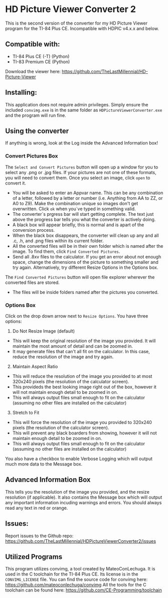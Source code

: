 # HD Picture Viewer Converter 2
This is the second version of the converter for my HD Picture Viewer program for the TI-84 Plus CE. Incompatible with HDPIC v4.x.x and below.

## Compatible with:
* TI-84 Plus CE (-T) (Python) 
* TI-83 Premium CE (Python) 

Download the viewer here: https://github.com/TheLastMillennial/HD-Picture-Viewer

## Installing:
This application does not require admin privileges. Simply ensure the included `convimg.exe` is in the same folder as `HDPictureViewerConverter.exe` and the program will run fine.

## Using the converter
If anything is wrong, look at the Log inside the Advanced Information box!

### Convert Pictures Box
The `Select and Convert Pictures` button will open up a window for you to select any .png or .jpg files. If your pictures are not one of these formats, you will need to convert them. Once you select an image, click `open` to convert it.
* You will be asked to enter an Appvar name. This can be any combination of a letter, followed by a letter or number (i.e. Anything from AA to ZZ, or A0 to Z9). Make the combination unique so images don't get overwritten. Click `ok` when you`ve typed in something valid.
* The converter`s prgress bar will start getting complete. The text just above the progress bar tells you what the converter is actively doing.
* A black box will appear briefly, this is normal and is apart of the conversion process. 
* When the black box disappears, the converter will clean up any and all .c, .h, and .png files within its current folder. 
* All the converted files will be in their own folder which is named after the image. To find them, click `Find Converted Pictures`.
* Send all .8xv files to the calculator. If you get an error about not enough space, change the dimensions of the picture to something smaller and try again. Alternatively, try different Resize Options in the Options box.

The `Find Converted Pictures` button will open file explorer wherever the converted files are stored. 
* The files will be inside folders named after the pictures you converted.

### Options Box
Click on the drop down arrow next to `Resize Options`. You have three options:
1. Do Not Resize Image (default)
  - This will keep the original resolution of the image you provided. It will maintain the most amount of detail and can be zoomed in.
  - It may generate files that can't all fit on the calculator. In this case, reduce the resolution of the image and try again.
2. Maintain Aspect Ratio
  - This will reduce the resolution of the image you provided to at most 320x240 pixels (the resolution of the calculator screen). 
  - This provideds the best looking image right out of the box, however it will not maintain enough detail to be zoomed in on.
  - This will always output files small enough to fit on the calculator (assuming no other files are installed on the calculator)
3. Stretch to Fit
  - This will force the resolution of the image you provided to 320x240 pixels (the resolution of the calculator screen). 
  - This will prevent any black boarders from showing, however it will not maintain enough detail to be zoomed in on.
  - This will always output files small enough to fit on the calculator (assuming no other files are installed on the calculator)

You also have a checkbox to enable Verbose Logging which will output much more data to the Message box.

## Advanced Information Box
This tells you the resolution of the image you provided, and the resize resolution (if applicable).
It also contains the Message box which will output any important information incuding warnings and errors. You should always read any text in red or orange.

## Issues:
Report issues to the Github repo: https://github.com/TheLastMillennial/HDPictureViewerConverter2/issues

## Utilized Programs
This program utilizes convimg, a tool created by MateoConLechuga. It is used in the C toolchain for the TI-84 Plus CE. Its license is in the `CONVIMG_LICENSE` file.
You can find the source code for convimg here: https://github.com/mateoconlechuga/convimg
All the tools for the C toolchain can be found here: https://github.com/CE-Programming/toolchain